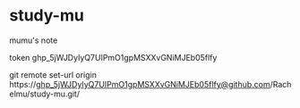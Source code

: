 # study-mu
mumu's note

token
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


git remote set-url origin https://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@github.com/Rachelmu/study-mu.git/
